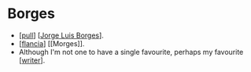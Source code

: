# Borges

- [[pull]] [[Jorge Luis Borges]].
- [[flancia]] [[Morges]].
- Although I'm not one to have a single favourite, perhaps my favourite [[writer]].


[//begin]: # "Autogenerated link references for markdown compatibility"
[pull]: pull "Pull"
[Jorge Luis Borges]: jorge-luis-borges "Jorge Luis Borges"
[flancia]: flancia "Flancia"
[writer]: writer "Writer"
[//end]: # "Autogenerated link references"